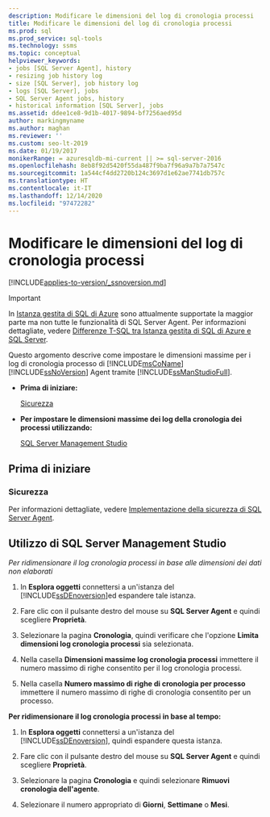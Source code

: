 ```yaml
---
description: Modificare le dimensioni del log di cronologia processi
title: Modificare le dimensioni del log di cronologia processi
ms.prod: sql
ms.prod_service: sql-tools
ms.technology: ssms
ms.topic: conceptual
helpviewer_keywords:
- jobs [SQL Server Agent], history
- resizing job history log
- size [SQL Server], job history log
- logs [SQL Server], jobs
- SQL Server Agent jobs, history
- historical information [SQL Server], jobs
ms.assetid: ddee1ce8-9d1b-4017-9894-bf7256aed95d
author: markingmyname
ms.author: maghan
ms.reviewer: ''
ms.custom: seo-lt-2019
ms.date: 01/19/2017
monikerRange: = azuresqldb-mi-current || >= sql-server-2016
ms.openlocfilehash: 8eb8f92d5420f55da487f9ba7f96a9a7b7a7547c
ms.sourcegitcommit: 1a544cf4dd2720b124c3697d1e62ae7741db757c
ms.translationtype: HT
ms.contentlocale: it-IT
ms.lasthandoff: 12/14/2020
ms.locfileid: "97472282"
---
```

# <a name="resize-the-job-history-log"></a>Modificare le dimensioni del log di cronologia processi

[!INCLUDE[applies-to-version/_ssnoversion.md](../../includes/applies-to-version/sqlserver.md)]

> [!IMPORTANT]  
> In [Istanza gestita di SQL di Azure](/azure/sql-database/sql-database-managed-instance) sono attualmente supportate la maggior parte ma non tutte le funzionalità di SQL Server Agent. Per informazioni dettagliate, vedere [Differenze T-SQL tra Istanza gestita di SQL di Azure e SQL Server](/azure/sql-database/sql-database-managed-instance-transact-sql-information#sql-server-agent).

Questo argomento descrive come impostare le dimensioni massime per i log di cronologia processo di [!INCLUDE[msCoName](../../includes/msconame_md.md)] [!INCLUDE[ssNoVersion](../../includes/ssnoversion-md.md)] Agent tramite [!INCLUDE[ssManStudioFull](../../includes/ssmanstudiofull-md.md)].

- **Prima di iniziare:**  

    [Sicurezza](#Security)  

- **Per impostare le dimensioni massime dei log della cronologia dei processi utilizzando:**  

    [SQL Server Management Studio](#SSMS)

## <a name="before-you-begin"></a><a name="BeforeYouBegin"></a>Prima di iniziare  

### <a name="security"></a><a name="Security"></a>Sicurezza

Per informazioni dettagliate, vedere [Implementazione della sicurezza di SQL Server Agent](../../ssms/agent/implement-sql-server-agent-security.md).  

## <a name="using-sql-server-management-studio"></a><a name="SSMS"></a>Utilizzo di SQL Server Management Studio

*Per ridimensionare il log cronologia processi in base alle dimensioni dei dati non elaborati*

1. In **Esplora oggetti** connettersi a un'istanza del [!INCLUDE[ssDEnoversion](../../includes/ssdenoversion_md.md)]ed espandere tale istanza.

2. Fare clic con il pulsante destro del mouse su **SQL Server Agent** e quindi scegliere **Proprietà**.

3. Selezionare la pagina **Cronologia**, quindi verificare che l'opzione **Limita dimensioni log cronologia processi** sia selezionata.

4. Nella casella **Dimensioni massime log cronologia processi** immettere il numero massimo di righe consentito per il log cronologia processi.

5. Nella casella **Numero massimo di righe di cronologia per processo** immettere il numero massimo di righe di cronologia consentito per un processo.

**Per ridimensionare il log cronologia processi in base al tempo:**

1. In **Esplora oggetti** connettersi a un'istanza del [!INCLUDE[ssDEnoversion](../../includes/ssdenoversion_md.md)], quindi espandere questa istanza.  

2. Fare clic con il pulsante destro del mouse su **SQL Server Agent** e quindi scegliere **Proprietà**.

3. Selezionare la pagina **Cronologia** e quindi selezionare **Rimuovi cronologia dell'agente**.

4. Selezionare il numero appropriato di **Giorni**, **Settimane** o **Mesi**.